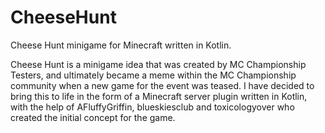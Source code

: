 # CheeseHunt
Cheese Hunt minigame for Minecraft written in Kotlin.

Cheese Hunt is a minigame idea that was created by MC Championship Testers, and ultimately became a meme within the MC Championship community when a new game for the event was teased. I have decided to bring this to life in the form of a Minecraft server plugin written in Kotlin, with the help of AFluffyGriffin, blueskiesclub and toxicologyover who created the initial concept for the game.

